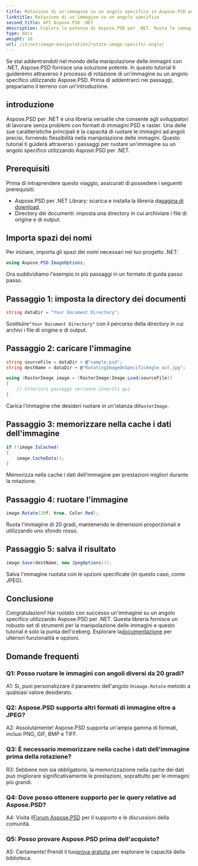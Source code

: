 ```yaml
---
title: Rotazione di un'immagine su un angolo specifico in Aspose.PSD per .NET
linktitle: Rotazione di un'immagine su un angolo specifico
second_title: API Aspose.PSD .NET
description: Esplora la potenza di Aspose.PSD per .NET. Ruota le immagini senza sforzo su angolazioni specifiche. Scarica la libreria e inizia a manipolare le immagini senza problemi.
type: docs
weight: 16
url: /it/net/image-manipulation/rotate-image-specific-angle/
---
```

Se stai addentrandoti nel mondo della manipolazione delle immagini con .NET, Aspose.PSD fornisce una soluzione potente. In questo tutorial ti guideremo attraverso il processo di rotazione di un'immagine su un angolo specifico utilizzando Aspose.PSD. Prima di addentrarci nei passaggi, prepariamo il terreno con un'introduzione.

## introduzione

Aspose.PSD per .NET è una libreria versatile che consente agli sviluppatori di lavorare senza problemi con formati di immagini PSD e raster. Una delle sue caratteristiche principali è la capacità di ruotare le immagini ad angoli precisi, fornendo flessibilità nella manipolazione delle immagini. Questo tutorial ti guiderà attraverso i passaggi per ruotare un'immagine su un angolo specifico utilizzando Aspose.PSD per .NET.

## Prerequisiti

Prima di intraprendere questo viaggio, assicurati di possedere i seguenti prerequisiti:

-  Aspose.PSD per .NET Library: scarica e installa la libreria da[pagina di download](https://releases.aspose.com/psd/net/).
- Directory dei documenti: imposta una directory in cui archiviare i file di origine e di output.

## Importa spazi dei nomi

Per iniziare, importa gli spazi dei nomi necessari nel tuo progetto .NET:

```csharp
using Aspose.PSD.ImageOptions;
```

Ora suddividiamo l'esempio in più passaggi in un formato di guida passo passo.

## Passaggio 1: imposta la directory dei documenti

```csharp
string dataDir = "Your Document Directory";
```

 Sostituire`"Your Document Directory"` con il percorso della directory in cui archivi i file di origine e di output.

## Passaggio 2: caricare l'immagine

```csharp
string sourceFile = dataDir + @"sample.psd";
string destName = dataDir + @"RotatingImageOnSpecificAngle_out.jpg";

using (RasterImage image = (RasterImage)Image.Load(sourceFile))
{
    // Ulteriori passaggi verranno inseriti qui
}
```

 Carica l'immagine che desideri ruotare in un'istanza di`RasterImage`.

## Passaggio 3: memorizzare nella cache i dati dell'immagine

```csharp
if (!image.IsCached)
{
    image.CacheData();
}
```

Memorizza nella cache i dati dell'immagine per prestazioni migliori durante la rotazione.

## Passaggio 4: ruotare l'immagine

```csharp
image.Rotate(20f, true, Color.Red);
```

Ruota l'immagine di 20 gradi, mantenendo le dimensioni proporzionali e utilizzando uno sfondo rosso.

## Passaggio 5: salva il risultato

```csharp
image.Save(destName, new JpegOptions());
```

Salva l'immagine ruotata con le opzioni specificate (in questo caso, come JPEG).

## Conclusione

 Congratulazioni! Hai ruotato con successo un'immagine su un angolo specifico utilizzando Aspose.PSD per .NET. Questa libreria fornisce un robusto set di strumenti per la manipolazione delle immagini e questo tutorial è solo la punta dell'iceberg. Esplorare la[documentazione](https://reference.aspose.com/psd/net/) per ulteriori funzionalità e opzioni.

## Domande frequenti

### Q1: Posso ruotare le immagini con angoli diversi da 20 gradi?

 A1: Sì, puoi personalizzare il parametro dell'angolo in`image.Rotate` metodo a qualsiasi valore desiderato.

### Q2: Aspose.PSD supporta altri formati di immagine oltre a JPEG?

A2: Assolutamente! Aspose.PSD supporta un'ampia gamma di formati, inclusi PNG, GIF, BMP e TIFF.

### Q3: È necessario memorizzare nella cache i dati dell'immagine prima della rotazione?

R3: Sebbene non sia obbligatorio, la memorizzazione nella cache dei dati può migliorare significativamente le prestazioni, soprattutto per le immagini più grandi.

### Q4: Dove posso ottenere supporto per le query relative ad Aspose.PSD?

 A4: Visita il[Forum Aspose.PSD](https://forum.aspose.com/c/psd/34) per il supporto e le discussioni della comunità.

### Q5: Posso provare Aspose.PSD prima dell'acquisto?

 A5: Certamente! Prendi il tuo[prova gratuita](https://releases.aspose.com/) per esplorare le capacità della biblioteca.
